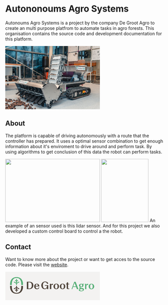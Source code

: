 # Autononoums Agro Systems
Autonoums Agro Systems is a project by the company De Groot Agro to create an multi purpose platfrom to automate tasks in agro forests. This organisation contains the source code and development documentation for this platform.

<img src="profile/araf.jpg"  width="300" height="200">

## About
The platform is capable of driving autonomously with a route that the controller has prepared. It uses a optimal sensor combination to get enough information about it's enviroment to drive around and perform task. By using algorithms to get conclusion of this data the robot can perform tasks. 

<img src="profile/puk.jpg"  width="300" height="200"> <img src="profile/board.jpg"  width="150" height="200">
An example of an sensor used is this lidar sensor. And for this project we also developed a custom control board to control a the robot. 


## Contact
Want to know more about the project or want to get acces to the source code. Please visit the [website](https://degrootagro.nl/).

<img src="profile/degroot.png"  width="300" height="90">
